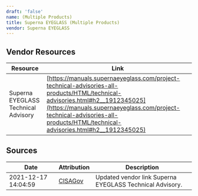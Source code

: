 ```yaml
---
draft: 'false'
name: (Multiple Products)
title: Superna EYEGLASS (Multiple Products)
vendor: Superna EYEGLASS
---
```


## Vendor Resources
| Resource | Link |
| --- | --- |
| Superna EYEGLASS Technical Advisory | [https://manuals.supernaeyeglass.com/project-technical-advisories-all-products/HTML/technical-advisories.html#h2__1912345025](https://manuals.supernaeyeglass.com/project-technical-advisories-all-products/HTML/technical-advisories.html#h2__1912345025) |



## Sources
| Date | Attribution | Description |
| --- | --- | --- |
| 2021-12-17 14:04:59 | [CISAGov](https://raw.githubusercontent.com/cisagov/log4j-affected-db/develop/README.md) | Updated vendor link Superna EYEGLASS Technical Advisory.  |
